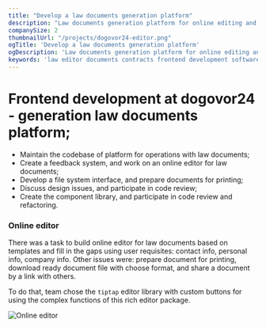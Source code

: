 ```yaml
---
title: "Develop a law documents generation platform"
description: "Law documents generation platform for online editing and storage for your files"
companySize: 2
thumbnailUrl: "/projects/dogovor24-editor.png"
ogTitle: 'Develop a law documents generation platform'
ogDescription: 'Law documents generation platform for online editing and storage for your files'
keywords: 'law editor documents contracts frontend development software'
---
```



# Frontend development at dogovor24 - generation law documents platform;

- Maintain the codebase of platform for operations with law documents;
- Create a feedback system, and work on an online editor for law documents;
- Develop a file system interface, and prepare documents for printing;
- Discuss design issues, and participate in code review;
- Create the component library, and participate in code review and refactoring.


### Online editor

There was a task to build online editor for law documents based on templates and fill in the gaps using user requisites: contact info, personal info, company info.
Other issues were: prepare document for printing, download ready document file with choose format, and share a document by a link with others.

To do that, team chose the `tiptap` editor library with custom buttons for using the complex functions of this rich editor package.

![Online editor](/projects/dogovor24-editor.png "Online editor")
